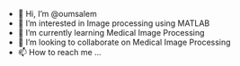 - 👋 Hi, I’m @oumsalem
- 👀 I’m interested in Image processing using MATLAB
- 🌱 I’m currently learning Medical Image Processing
- 💞️ I’m looking to collaborate on Medical Image Processing
- 📫 How to reach me ...

<!---
oumsalem/oumsalem is a ✨ special ✨ repository because its `README.md` (this file) appears on your GitHub profile.
You can click the Preview link to take a look at your changes.
--->
